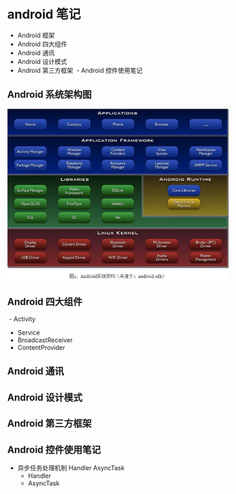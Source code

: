 # android 笔记
  - Android 框架
  - Android 四大组件
  - Android 通讯
  - Android 设计模式
  - Android 第三方框架
  - Android 控件使用笔记

## Android 系统架构图
![](https://github.com/dongpeng123/dongpeng/blob/master/Android_Notes/Android%E7%B3%BB%E7%BB%9F%E6%9E%B6%E6%9E%84.jpg)

## Android 四大组件
  - Activity
  - Service
  - BroadcastReceiver
  - ContentProvider
  
## Android 通讯

## Android 设计模式

## Android 第三方框架

## Android 控件使用笔记

  - 异步任务处理机制 Handler  AsyncTask
    - Handler 
    - AsyncTask
